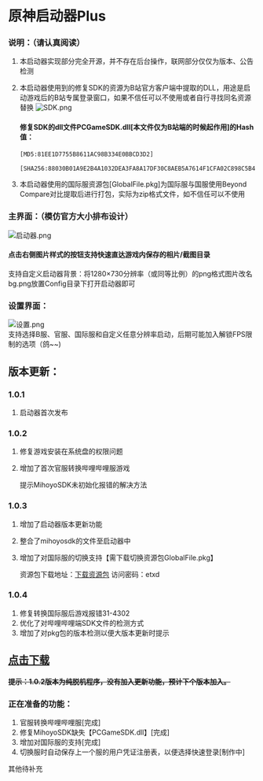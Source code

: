 # 原神启动器Plus

### 说明：（请认真阅读）

1. 本启动器实现部分完全开源，并不存在后台操作，联网部分仅仅为版本、公告检测

2. 本启动器使用到的修复SDK的资源为B站官方客户端中提取的DLL，用途是启动游戏后的B站专属登录窗口，如果不信任可以不使用或者自行寻找同名资源替换
   ![SDK.png](https://i.loli.net/2021/11/27/aeGz87ADEmJSg5C.png)
   
   #### 修复SDK的dll文件PCGameSDK.dll[本文件仅为B站端的时候起作用]的Hash值：
   
   ```html
   [MD5:81EE1D7755B8611AC98B334E0BBCD3D2]
   ```
   ```html
   [SHA256:88030B01A9E2B4A1032DEA3FA8A17DF30C8AEB5A7614F1CFA02C898C5B4371EA]
   ```
   
3. 本启动器使用的国际服资源包[GlobalFile.pkg]为国际服与国服使用Beyond Compare对比提取后进行打包，实际为zip格式文件，如不信任可以不使用



### 主界面：（模仿官方大小排布设计）

![启动器.png](https://i.loli.net/2021/11/27/7S2xjzlpf1sLMO6.png)

#### 点击右侧图片样式的按钮支持快速直达游戏内保存的相片/截图目录

支持自定义启动器背景：将1280×730分辨率（或同等比例）的png格式图片改名bg.png放置Config目录下打开启动器即可

### 设置界面：
![设置.png](https://i.loli.net/2021/11/27/1XhG6fdj3APJHts.png)  
支持选择B服、官服、国际服和自定义任意分辨率启动，后期可能加入解锁FPS限制的选项（鸽~~)  


## 版本更新：
### 1.0.1

1. 启动器首次发布  

### 1.0.2

1. 修复游戏安装在系统盘的权限问题

2. 增加了首次官服转换哔哩哔哩服游戏

   提示MihoyoSDK未初始化报错的解决方法

### 1.0.3

1. 增加了启动器版本更新功能

2. 整合了mihoyosdk的文件至启动器中

3. 增加了对国际服的切换支持【需下载切换资源包GlobalFile.pkg】

   资源包下载地址：[下载资源包](https://pan.baidu.com/s/1-5zQoVfE7ImdXrn8OInKqg) 访问密码：etxd

### 1.0.4

1. 修复转换国际服后游戏报错31-4302
2. 优化了对哔哩哔哩端SDK文件的检测方式
3. 增加了对pkg包的版本检测以便大版本更新时提示




## [点击下载](https://github.com/DawnFz/Genshin-LauncherDIY/releases)
#### ~~提示：1.0.2版本为纯脱机程序，没有加入更新功能，预计下个版本加入。~~

### 正在准备的功能：

1. 官服转换哔哩哔哩服[完成]
2. 修复MihoyoSDK缺失【PCGameSDK.dll】[完成]
3. 增加对国际服的支持[完成]
4. 切换服时自动保存上一个服的用户凭证注册表，以便选择快速登录[制作中]

其他待补充  
